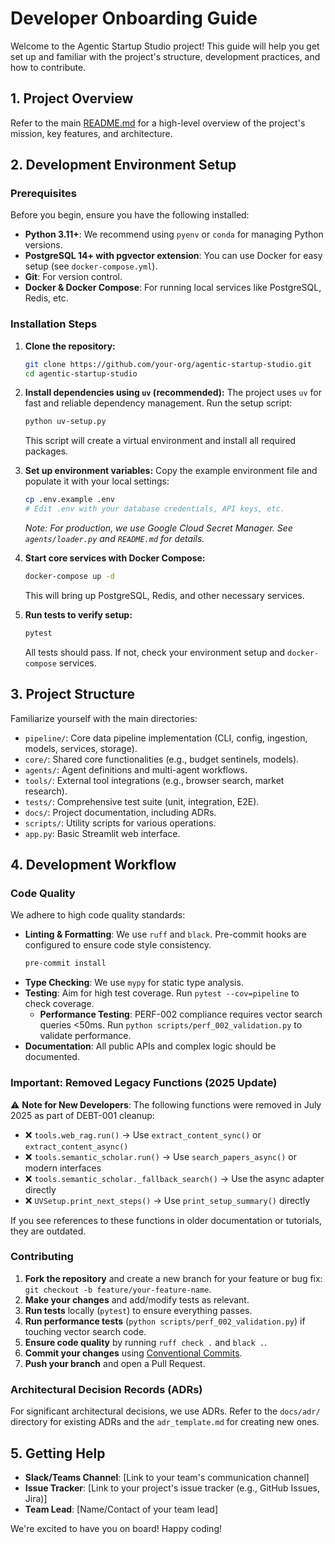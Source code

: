 # Developer Onboarding Guide

Welcome to the Agentic Startup Studio project! This guide will help you get set up and familiar with the project's structure, development practices, and how to contribute.

## 1. Project Overview

Refer to the main [README.md](../README.md) for a high-level overview of the project's mission, key features, and architecture.

## 2. Development Environment Setup

### Prerequisites

Before you begin, ensure you have the following installed:

- **Python 3.11+**: We recommend using `pyenv` or `conda` for managing Python versions.
- **PostgreSQL 14+ with pgvector extension**: You can use Docker for easy setup (see `docker-compose.yml`).
- **Git**: For version control.
- **Docker & Docker Compose**: For running local services like PostgreSQL, Redis, etc.

### Installation Steps

1.  **Clone the repository:**
    ```bash
    git clone https://github.com/your-org/agentic-startup-studio.git
    cd agentic-startup-studio
    ```

2.  **Install dependencies using `uv` (recommended):**
    The project uses `uv` for fast and reliable dependency management. Run the setup script:
    ```bash
    python uv-setup.py
    ```
    This script will create a virtual environment and install all required packages.

3.  **Set up environment variables:**
    Copy the example environment file and populate it with your local settings:
    ```bash
    cp .env.example .env
    # Edit .env with your database credentials, API keys, etc.
    ```
    *Note: For production, we use Google Cloud Secret Manager. See `agents/loader.py` and `README.md` for details.*

4.  **Start core services with Docker Compose:**
    ```bash
    docker-compose up -d
    ```
    This will bring up PostgreSQL, Redis, and other necessary services.

5.  **Run tests to verify setup:**
    ```bash
    pytest
    ```
    All tests should pass. If not, check your environment setup and `docker-compose` services.

## 3. Project Structure

Familiarize yourself with the main directories:

-   `pipeline/`: Core data pipeline implementation (CLI, config, ingestion, models, services, storage).
-   `core/`: Shared core functionalities (e.g., budget sentinels, models).
-   `agents/`: Agent definitions and multi-agent workflows.
-   `tools/`: External tool integrations (e.g., browser search, market research).
-   `tests/`: Comprehensive test suite (unit, integration, E2E).
-   `docs/`: Project documentation, including ADRs.
-   `scripts/`: Utility scripts for various operations.
-   `app.py`: Basic Streamlit web interface.

## 4. Development Workflow

### Code Quality

We adhere to high code quality standards:

-   **Linting & Formatting**: We use `ruff` and `black`. Pre-commit hooks are configured to ensure code style consistency.
    ```bash
    pre-commit install
    ```
-   **Type Checking**: We use `mypy` for static type analysis.
-   **Testing**: Aim for high test coverage. Run `pytest --cov=pipeline` to check coverage.
    -   **Performance Testing**: PERF-002 compliance requires vector search queries <50ms. Run `python scripts/perf_002_validation.py` to validate performance.
-   **Documentation**: All public APIs and complex logic should be documented.

### Important: Removed Legacy Functions (2025 Update)

⚠️ **Note for New Developers**: The following functions were removed in July 2025 as part of DEBT-001 cleanup:

- ❌ `tools.web_rag.run()` → Use `extract_content_sync()` or `extract_content_async()`
- ❌ `tools.semantic_scholar.run()` → Use `search_papers_async()` or modern interfaces  
- ❌ `tools.semantic_scholar._fallback_search()` → Use the async adapter directly
- ❌ `UVSetup.print_next_steps()` → Use `print_setup_summary()` directly

If you see references to these functions in older documentation or tutorials, they are outdated.

### Contributing

1.  **Fork the repository** and create a new branch for your feature or bug fix: `git checkout -b feature/your-feature-name`.
2.  **Make your changes** and add/modify tests as relevant.
3.  **Run tests** locally (`pytest`) to ensure everything passes.
4.  **Run performance tests** (`python scripts/perf_002_validation.py`) if touching vector search code.
5.  **Ensure code quality** by running `ruff check .` and `black .`.
6.  **Commit your changes** using [Conventional Commits](https://www.conventionalcommits.org/en/v1.0.0/).
7.  **Push your branch** and open a Pull Request.

### Architectural Decision Records (ADRs)

For significant architectural decisions, we use ADRs. Refer to the `docs/adr/` directory for existing ADRs and the `adr_template.md` for creating new ones.

## 5. Getting Help

-   **Slack/Teams Channel**: [Link to your team's communication channel]
-   **Issue Tracker**: [Link to your project's issue tracker (e.g., GitHub Issues, Jira)]
-   **Team Lead**: [Name/Contact of your team lead]

We're excited to have you on board! Happy coding!
